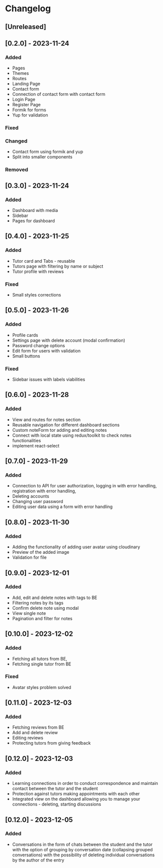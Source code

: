 # Changelog

## [Unreleased]

## [0.2.0] - 2023-11-24

### Added
- Pages
- Themes 
- Routes
- Landing Page
- Contact form
- Connection of contact form with contact form
- Login Page
- Register Page
- Formik for forms
- Yup for validation


### Fixed
### Changed
- Contact form using formik and yup
- Split into smaller components
### Removed

## [0.3.0] - 2023-11-24

### Added
- Dashboard with media
- Sidebar 
- Pages for dashboard


## [0.4.0] - 2023-11-25

### Added

- Tutor card and Tabs - reusable
- Tutors page with filtering by name or subject
- Tutor profile with reviews 

### Fixed

- Small styles corrections

## [0.5.0] - 2023-11-26

### Added

- Profile cards
- Settings page with delete account (modal confirmation)
- Password change options
- Edit form for users with validation
- Small buttons

### Fixed

- Sidebar issues with labels viabilities 

## [0.6.0] - 2023-11-28

### Added

- View and routes for notes section
- Reusable navigation for different dashboard sections 
- Custom noteForm tor adding and editing notes
- Connect with local state using redux/toolkit to check notes functionalities 
- implement react-select

## [0.7.0] - 2023-11-29

### Added

 - Connection to API for user authorization, logging in with error handling, registration with error handling,
 - Deleting accounts
 - Changing user password
 - Editing user data using a form with error handling

## [0.8.0] - 2023-11-30

### Added

 - Adding the functionality of adding user avatar using cloudinary
 - Preview of the added image
 - Validation for file

## [0.9.0] - 2023-12-01

### Added

 - Add, edit and delete notes with tags to BE
 - Filtering notes by its tags
 - Confirm delete note using modal
 - View single note
 - Pagination and filter for notes

## [0.10.0] - 2023-12-02

### Added

 - Fetching all tutors from BE, 
 - Fetching single tutor from BE


### Fixed  
 - Avatar styles problem solved

## [0.11.0] - 2023-12-03

### Added

 - Fetching reviews from BE
 - Add and delete review 
 - Editing reviews
 - Protecting tutors from giving feedback

## [0.12.0] - 2023-12-03

### Added

 - Learning connections in order to conduct correspondence and maintain contact between the tutor and the student
 - Protection against tutors making appointments with each other
 - Integrated view on the dashboard allowing you to manage your connections - deleting, starting discussions

## [0.12.0] - 2023-12-05

### Added

- Conversations in the form of chats between the student and the tutor with the option of grouping by conversation date (collapsing grouped conversations) with the possibility of deleting individual conversations by the author of the entry